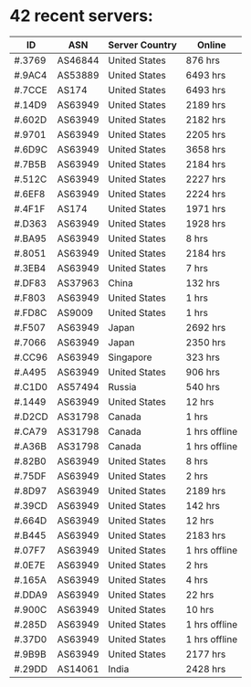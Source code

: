 # 42 recent servers:

| ID | ASN | Server Country | Online |
| ------ | ------ | ------ | ------ |
| #.3769 | AS46844 | United States | 876 hrs |
| #.9AC4 | AS53889 | United States | 6493 hrs |
| #.7CCE | AS174 | United States | 6493 hrs |
| #.14D9 | AS63949 | United States | 2189 hrs |
| #.602D | AS63949 | United States | 2182 hrs |
| #.9701 | AS63949 | United States | 2205 hrs |
| #.6D9C | AS63949 | United States | 3658 hrs |
| #.7B5B | AS63949 | United States | 2184 hrs |
| #.512C | AS63949 | United States | 2227 hrs |
| #.6EF8 | AS63949 | United States | 2224 hrs |
| #.4F1F | AS174 | United States | 1971 hrs |
| #.D363 | AS63949 | United States | 1928 hrs |
| #.BA95 | AS63949 | United States | 8 hrs |
| #.8051 | AS63949 | United States | 2184 hrs |
| #.3EB4 | AS63949 | United States | 7 hrs |
| #.DF83 | AS37963 | China | 132 hrs |
| #.F803 | AS63949 | United States | 1 hrs |
| #.FD8C | AS9009 | United States | 1 hrs |
| #.F507 | AS63949 | Japan | 2692 hrs |
| #.7066 | AS63949 | Japan | 2350 hrs |
| #.CC96 | AS63949 | Singapore | 323 hrs |
| #.A495 | AS63949 | United States | 906 hrs |
| #.C1D0 | AS57494 | Russia | 540 hrs |
| #.1449 | AS63949 | United States | 12 hrs |
| #.D2CD | AS31798 | Canada | 1 hrs |
| #.CA79 | AS31798 | Canada | 1 hrs offline |
| #.A36B | AS31798 | Canada | 1 hrs offline |
| #.82B0 | AS63949 | United States | 8 hrs |
| #.75DF | AS63949 | United States | 2 hrs |
| #.8D97 | AS63949 | United States | 2189 hrs |
| #.39CD | AS63949 | United States | 142 hrs |
| #.664D | AS63949 | United States | 12 hrs |
| #.B445 | AS63949 | United States | 2183 hrs |
| #.07F7 | AS63949 | United States | 1 hrs offline |
| #.0E7E | AS63949 | United States | 2 hrs |
| #.165A | AS63949 | United States | 4 hrs |
| #.DDA9 | AS63949 | United States | 22 hrs |
| #.900C | AS63949 | United States | 10 hrs |
| #.285D | AS63949 | United States | 1 hrs offline |
| #.37D0 | AS63949 | United States | 1 hrs offline |
| #.9B9B | AS63949 | United States | 2177 hrs |
| #.29DD | AS14061 | India | 2428 hrs |

